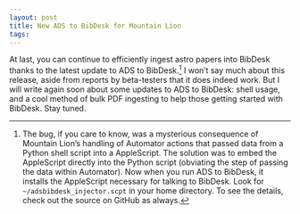 ```yaml
---
layout: post
title: New ADS to BibDesk for Mountain Lion
tags: 
---
```

At last, you can continue to efficiently ingest astro papers into BibDesk thanks to the latest update to ADS to BibDesk.[^1] I won’t say much about this release, aside from reports by beta-testers that it does indeed work. But I will write again soon about some updates to ADS to BibDesk: shell usage, and a cool method of bulk PDF ingesting to help those getting started with BibDesk. Stay tuned.

[^1]: The bug, if you care to know, was a mysterious consequence of Mountain Lion’s handling of Automator actions that passed data from a Python shell script into a AppleScript. The solution was to embed the AppleScript directly into the Python script (obviating the step of passing the data within Automator). Now when you run ADS to BibDesk, it installs the AppleScript necessary for talking to BibDesk. Look for `~/adsbibdesk_injector.scpt` in your home directory. To see the details, check out the source on GitHub as always.
